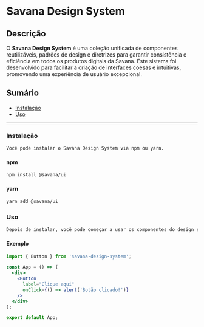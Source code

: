 # Savana Design System

## Descrição

O **Savana Design System** é uma coleção unificada de componentes reutilizáveis, padrões de design e diretrizes para garantir consistência e eficiência em todos os produtos digitais da Savana. Este sistema foi desenvolvido para facilitar a criação de interfaces coesas e intuitivas, promovendo uma experiência de usuário excepcional.

## Sumário

- [Instalação](#instalação)
- [Uso](#uso)
---

### Instalação

```markdown
Você pode instalar o Savana Design System via npm ou yarn.
````

#### npm

```bash
npm install @savana/ui
```

#### yarn

```bash
yarn add @savana/ui
```

### Uso

```markdown
Depois de instalar, você pode começar a usar os componentes do design system em seu projeto.
````

#### Exemplo

```jsx
import { Button } from 'savana-design-system';

const App = () => (
  <div>
    <Button
      label="Clique aqui"
      onClick={() => alert('Botão clicado!')}
    />
  </div>
);

export default App;
```
